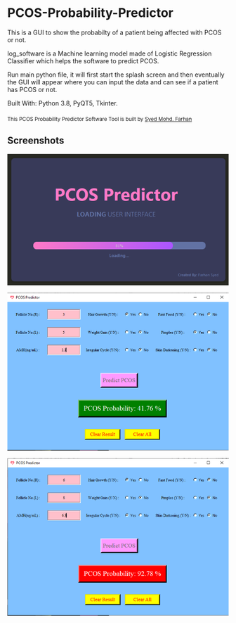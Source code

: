 # PCOS-Probability-Predictor
This is a GUI to show the probabilty of a patient being affected with PCOS or not. 

log_software is a Machine learning model made of Logistic Regression Classifier which helps the software to predict PCOS.

Run main python file, it will first start the splash screen and then eventually the GUI will appear where you can input the data and can see if a patient has PCOS or not.

Built With: Python 3.8, PyQT5, Tkinter.

<sub>This PCOS Probability Predictor Software Tool is built by [Syed Mohd. Farhan](https://github.com/FarhanSyed23)</sub>

## Screenshots

<p align="center">
    <img width="600" src="https://github.com/FarhanSyed23/PCOS-Probability-Predictor/blob/main/Screenshots/Splash%20Screen.png" alt="Splash Screen">
</p>
<p align="center">
    <img width="600" src="https://github.com/FarhanSyed23/PCOS-Probability-Predictor/blob/main/Screenshots/Negative.png" alt="UI: Negative Result"> 
</p>
<p align="center">
    <img width="600" src="https://github.com/FarhanSyed23/PCOS-Probability-Predictor/blob/main/Screenshots/Positive.png" alt="UI: Positive Result">
</p>
